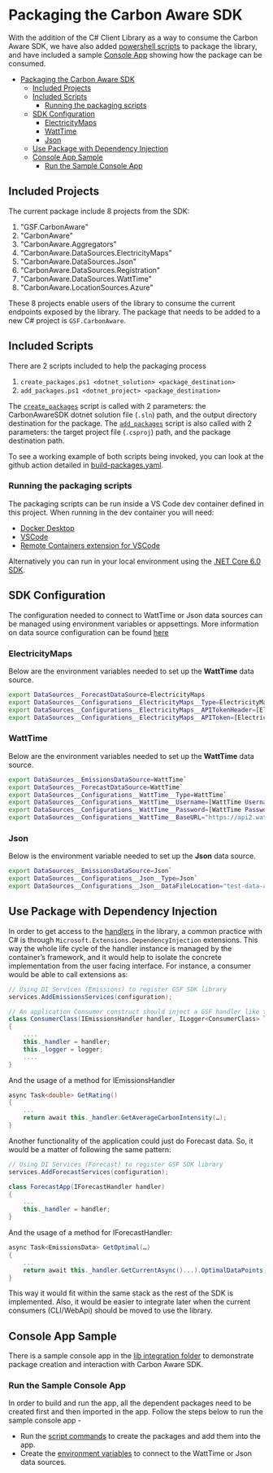 # Packaging the Carbon Aware SDK

With the addition of the C# Client Library as a way to consume the Carbon Aware
SDK, we have also added [powershell scripts](../scripts/package/) to package the
library, and have included a sample [Console App](../samples/lib-integration/)
showing how the package can be consumed.

- [Packaging the Carbon Aware SDK](#packaging-the-carbon-aware-sdk)
  - [Included Projects](#included-projects)
  - [Included Scripts](#included-scripts)
    - [Running the packaging scripts](#running-the-packaging-scripts)
  - [SDK Configuration](#sdk-configuration)
    - [ElectricityMaps](#electricitymaps)
    - [WattTime](#watttime)
    - [Json](#json)
  - [Use Package with Dependency Injection](#use-package-with-dependency-injection)
  - [Console App Sample](#console-app-sample)
    - [Run the Sample Console App](#run-the-sample-console-app)

## Included Projects

The current package include 8 projects from the SDK:

1. "GSF.CarbonAware"
2. "CarbonAware"
3. "CarbonAware.Aggregators"
4. "CarbonAware.DataSources.ElectricityMaps"
5. "CarbonAware.DataSources.Json"
6. "CarbonAware.DataSources.Registration"
7. "CarbonAware.DataSources.WattTime"
8. "CarbonAware.LocationSources.Azure"

These 8 projects enable users of the library to consume the current endpoints
exposed by the library. The package that needs to be added to a new C# project
is `GSF.CarbonAware`.

## Included Scripts

There are 2 scripts included to help the packaging process

1. `create_packages.ps1 <dotnet_solution> <package_destination>`
2. `add_packages.ps1 <dotnet_project> <package_destination>`

The [`create_packages`](../scripts/package/create_packages.ps1) script is called
with 2 parameters: the CarbonAwareSDK dotnet solution file (`.sln`) path, and
the output directory destination for the package. The
[`add_packages`](../scripts/package/add_packages.ps1) script is also called with
2 parameters: the target project file (`.csproj`) path, and the package
destination path.

To see a working example of both scripts being invoked, you can look at the
github action detailed in
[build-packages.yaml](../.github/workflows/build-packages.yaml).

### Running the packaging scripts

The packaging scripts can be run inside a VS Code dev container defined in this
project. When running in the dev container you will need:

- [Docker Desktop](https://www.docker.com/products/docker-desktop/)
- [VSCode](https://code.visualstudio.com/)
- [Remote Containers extension for VSCode](https://marketplace.visualstudio.com/items?itemName=ms-vscode-remote.remote-containers)

Alternatively you can run in your local environment using the
[.NET Core 6.0 SDK](https://dotnet.microsoft.com/en-us/download/dotnet/6.0).

## SDK Configuration

The configuration needed to connect to WattTime or Json data sources can be
managed using environment variables or appsettings. More information on data
source configuration can be found
[here](https://github.com/Green-Software-Foundation/carbon-aware-sdk/blob/dev/docs/configuration.md#datasources)

### ElectricityMaps

Below are the environment variables needed to set up the
**WattTime** data source.

```bash
export DataSources__ForecastDataSource=ElectricityMaps
export DataSources__Configurations__ElectricityMaps__Type=ElectricityMaps
export DataSources__Configurations__ElectricityMaps__APITokenHeader=[ElectricityMaps APITokenHeader]
export DataSources__Configurations__ElectricityMaps__APIToken=[ElectricityMaps APIToken]`
```

### WattTime

Below are the environment variables needed to set up the
**WattTime** data source.

```bash
export DataSources__EmissionsDataSource=WattTime`
export DataSources__ForecastDataSource=WattTime`
export DataSources__Configurations__WattTime__Type=WattTime`
export DataSources__Configurations__WattTime__Username=[WattTime Username]`
export DataSources__Configurations__WattTime__Password=[WattTime Password]`
export DataSources__Configurations__WattTime__BaseURL="https://api2.watttime.org/v2/"`
```

### Json

Below is the environment variable needed to set up the
**Json** data source.

```bash
export DataSources__EmissionsDataSource=Json`
export DataSources__Configurations__Json__Type=Json`
export DataSources__Configurations__Json__DataFileLocation="test-data-azure-emissions.json"`
```

## Use Package with Dependency Injection

In order to get access to the
[handlers](./architecture/c%23-client-library.md#handlers) in the library, a
common practice with C# is through `Microsoft.Extensions.DependencyInjection`
extensions. This way the whole life cycle of the handler instance is managed by
the container’s framework, and it would help to isolate the concrete
implementation from the user facing interface. For instance, a consumer would be
able to call extensions as:

```c#
// Using DI Services (Emissions) to register GSF SDK library
services.AddEmissionsServices(configuration);
```

```c#
// An application Consumer construct should inject a GSF handler like the following example
class ConsumerClass(IEmissionsHandler handler, ILogger<ConsumerClass> logger)
{
    ....
    this._handler = handler;
    this._logger = logger;
    ....
}
```

And the usage of a method for IEmissionsHandler

```c#
async Task<double> GetRating()
{
    ...
    return await this._handler.GetAverageCarbonIntensity(…);
}
```

Another functionality of the application could just do Forecast data. So, it
would be a matter of following the same pattern:

```c#
// Using DI Services (Forecast) to register GSF SDK library
services.AddForecastServices(configuration);
```

```c#
class ForecastApp(IForecastHandler handler)
{
    ...
    this._handler = handler;
}
```

And the usage of a method for IForecastHandler:

```c#
async Task<EmissionsData> GetOptimal(…)
{
    ...
    return await this._handler.GetCurrentAsync()...).OptimalDataPoints.First();
}
```

This way it would fit within the same stack as the rest of the SDK is
implemented. Also, it would be easier to integrate later when the current
consumers (CLI/WebApi) should be moved to use the library.

## Console App Sample

There is a sample console app in the
[lib integration folder](../samples/lib-integration/ConsoleApp/) to demonstrate
package creation and interaction with Carbon Aware SDK.

### Run the Sample Console App

In order to build and run the app, all the dependent packages need to be created
first and then imported in the app. Follow the steps below to run the sample
console app -

- Run the [script commands](#included-scripts) to create the packages and add
  them into the app.
- Create the [environment variables](#sdk-configuration) to connect to the
  WattTime or Json data sources.
